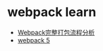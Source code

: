 # webpack learn

- [Webpack完整打包流程分析](https://juejin.cn/post/7158707111315111972)
- [webpack 5](https://juejin.cn/column/7136913011733708813)

